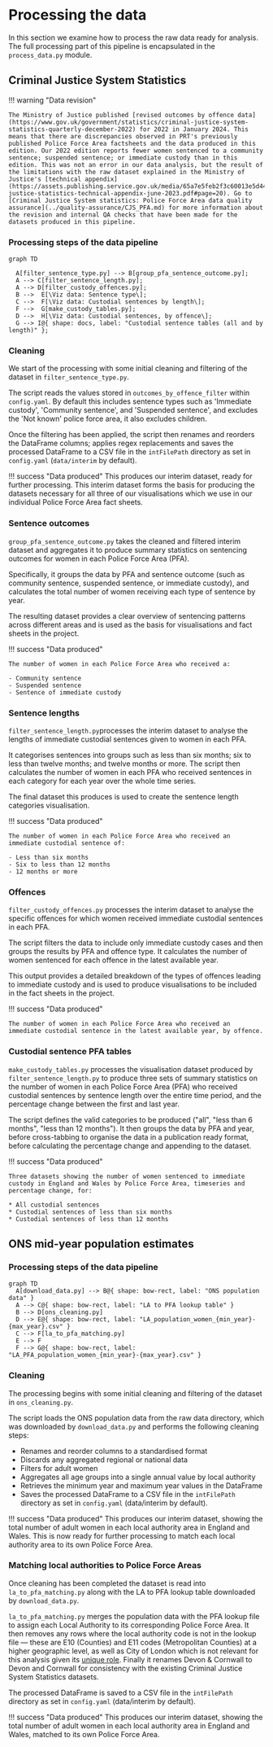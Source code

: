 # Processing the data

In this section we examine how to process the raw data ready for analysis. The full processing part of this pipeline is encapsulated in the `process_data.py` module.

## Criminal Justice System Statistics

!!! warning "Data revision"

    The Ministry of Justice published [revised outcomes by offence data](https://www.gov.uk/government/statistics/criminal-justice-system-statistics-quarterly-december-2022) for 2022 in January 2024. This means that there are discrepancies observed in PRT's previously published Police Force Area factsheets and the data produced in this edition. Our 2022 edition reports fewer women sentenced to a community sentence; suspended sentence; or immediate custody than in this edition. This was not an error in our data analysis, but the result of the limitations with the raw dataset explained in the Ministry of Justice's [technical appendix](https://assets.publishing.service.gov.uk/media/65a7e5feb2f3c60013e5d44b/criminal-justice-statistics-technical-appendix-june-2023.pdf#page=20). Go to [Criminal Justice System statistics: Police Force Area data quality assurance](../quality-assurance/CJS_PFA.md) for more information about the revision and internal QA checks that have been made for the datasets produced in this pipeline.

### Processing steps of the data pipeline
``` mermaid
graph TD

  A[filter_sentence_type.py] --> B[group_pfa_sentence_outcome.py];
  A --> C[filter_sentence_length.py];
  A --> D[filter_custody_offences.py];
  B -->  E[\Viz data: Sentence type\];
  C -->  F[\Viz data: Custodial sentences by length\];
  F -->  G[make_custody_tables.py];
  D -->  H[\Viz data: Custodial sentences, by offence\];
  G --> I@{ shape: docs, label: "Custodial sentence tables (all and by length)" };
```

### Cleaning

We start of the processing with some initial cleaning and filtering of the dataset in `filter_sentence_type.py`.

The script reads the values stored in `outcomes_by_offence_filter` within `config.yaml`. By default this includes sentence types such as 'Immediate custody', 'Community sentence', and 'Suspended sentence', and excludes the 'Not known' police force area, it also excludes children.

Once the filtering has been applied, the script then renames and reorders the DataFrame columns; applies regex replacements and saves the processed DataFrame to a CSV file in the `intFilePath` directory as set in `config.yaml` (`data/interim` by default).

!!! success "Data produced"
    This produces our interim dataset, ready for further processing. This interim dataset forms the basis for producing the datasets necessary for all three of our visualisations which we use in our individual Police Force Area fact sheets.

### Sentence outcomes

`group_pfa_sentence_outcome.py` takes the cleaned and filtered interim dataset and aggregates it to produce summary statistics on sentencing outcomes for women in each Police Force Area (PFA).

Specifically, it groups the data by PFA and sentence outcome (such as community sentence, suspended sentence, or immediate custody), and calculates the total number of women receiving each type of sentence by year.

The resulting dataset provides a clear overview of sentencing patterns across different areas and is used as the basis for visualisations and fact sheets in the project.

!!! success "Data produced"

    The number of women in each Police Force Area who received a:
    
    - Community sentence
    - Suspended sentence
    - Sentence of immediate custody


### Sentence lengths

`filter_sentence_length.py`processes the interim dataset to analyse the lengths of immediate custodial sentences given to women in each PFA. 

It categorises sentences into groups such as less than six months; six to less than twelve months; and twelve months or more. The script then calculates the number of women in each PFA who received sentences in each category for each year over the whole time series.

The final dataset this produces is used to create the sentence length categories visualisation.

!!! success "Data produced"

    The number of women in each Police Force Area who received an immediate custodial sentence of:

    - Less than six months
    - Six to less than 12 months
    - 12 months or more


### Offences

`filter_custody_offences.py` processes the interim dataset to analyse the specific offences for which women received immediate custodial sentences in each PFA.

The script filters the data to include only immediate custody cases and then groups the results by PFA and offence type. It calculates the number of women sentenced for each offence in the latest available year.

This output provides a detailed breakdown of the types of offences leading to immediate custody and is used to produce visualisations to be included in the fact sheets in the project.

!!! success "Data produced"

    The number of women in each Police Force Area who received an immediate custodial sentence in the latest available year, by offence.


### Custodial sentence PFA tables

`make_custody_tables.py` processes the visualisation dataset produced by `filter_sentence_length.py` to produce three sets of summary statistics on the number of women in each Police Force Area (PFA) who received custodial sentences by sentence length over the entire time period, and the percentage change between the first and last year.

The script defines the valid categories to be produced ("all", "less than 6 months", "less than 12 months"). It then groups the data by PFA and year, before cross-tabbing to organise the data in a publication ready format, before calculating the percentage change and appending to the dataset.

!!! success "Data produced"

    Three datasets showing the number of women sentenced to immediate custody in England and Wales by Police Force Area, timeseries and percentage change, for:
    
    * All custodial sentences
    * Custodial sentences of less than six months
    * Custodial sentences of less than 12 months


## ONS mid-year population estimates
### Processing steps of the data pipeline
``` mermaid
graph TD
  A[download_data.py] --> B@{ shape: bow-rect, label: "ONS population data" }
  A --> C@{ shape: bow-rect, label: "LA to PFA lookup table" }
  B --> D[ons_cleaning.py]
  D --> E@{ shape: bow-rect, label: "LA_population_women_{min_year}-{max_year}.csv" }
  C --> F[la_to_pfa_matching.py]
  E --> F
  F --> G@{ shape: bow-rect, label: "LA_PFA_population_women_{min_year}-{max_year}.csv" }

```

### Cleaning
The processing begins with some initial cleaning and filtering of the dataset in `ons_cleaning.py`.

The script loads the ONS population data from the raw data directory, which was downloaded by `download_data.py` and performs the following cleaning steps:

* Renames and reorder columns to a standardised format
* Discards any aggregated regional or national data
* Filters for adult women
* Aggregates all age groups into a single annual value by local authority
* Retrieves the minimum year and maximum year values in the DataFrame
* Saves the processed DataFrame to a CSV file in the `intFilePath` directory as set in `config.yaml` (data/interim by default).

!!! success "Data produced"
    This produces our interim dataset, showing the total number of adult women in each local authority area in England and Wales. This is now ready for further processing to match each local authority area to its own Police Force Area.

### Matching local authorities to Police Force Areas
Once cleaning has been completed the dataset is read into `la_to_pfa_matching.py` along with the LA to PFA lookup table downloaded by `download_data.py`.

`la_to_pfa_matching.py` merges the population data with the PFA lookup file to assign each Local Authority to its corresponding Police Force Area. It then removes any rows where the local authority code is not in the lookup file — these are E10 (Counties) and E11 codes (Metropolitan Counties) at a higher geographic level, as well as City of London which is not relevant for this analysis given its [unique role](https://www.cityoflondon.police.uk/police-forces/city-of-london-police/areas/city-of-london/about-us/about-us/structure/). Finally it renames Devon & Cornwall to Devon and Cornwall for consistency with the existing Criminal Justice System Statistics datasets.

The processed DataFrame is saved to a CSV file in the `intFilePath` directory as set in `config.yaml` (data/interim by default).

!!! success "Data produced"
    This produces our interim dataset, showing the total number of adult women in each local authority area in England and Wales, matched to its own Police Force Area.


